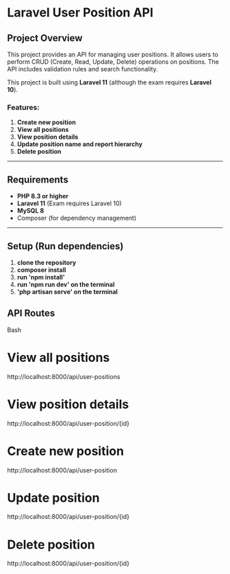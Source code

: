 # Laravel User Position API

## Project Overview

This project provides an API for managing user positions. It allows users to perform CRUD (Create, Read, Update, Delete) operations on positions. The API includes validation rules and search functionality.

This project is built using **Laravel 11** (although the exam requires **Laravel 10**).

### Features:
1. **Create new position**
2. **View all positions**
3. **View position details**
4. **Update position name and report hierarchy**
5. **Delete position**

---

## Requirements

- **PHP 8.3 or higher**
- **Laravel 11** (Exam requires Laravel 10)
- **MySQL 8**
- Composer (for dependency management)

---

## Setup (Run dependencies)

1. **clone the repository**
2. **composer install**
2. **run 'npm install'**
3. **run 'npm run dev' on the terminal**
4. **'php artisan serve' on the terminal**

## API Routes
Bash
# View all positions
http://localhost:8000/api/user-positions
# View position details
http://localhost:8000/api/user-position/{id}
# Create new position
http://localhost:8000/api/user-position
# Update position
http://localhost:8000/api/user-position/{id}
# Delete position
http://localhost:8000/api/user-position/{id}

